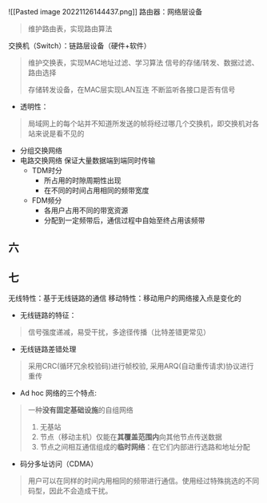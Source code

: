 ![[Pasted image 20221126144437.png]]
路由器：网络层设备
>维护路由表，实现路由算法

交换机（Switch）：链路层设备（硬件+软件）
> 维护交换表，实现MAC地址过滤、学习算法
> 信号的存储/转发、数据过滤、路由选择
> 
> 存储转发设备，在MAC层实现LAN互连
> 不断监听各接口是否有信号
- 透明性：
>局域网上的每个站并不知道所发送的帧将经过哪几个交换机，即交换机对各站来说是看不见的


- 分组交换网络
- 电路交换网络
	保证大量数据端到端同时传输
	- TDM时分
		- 所占用的时隙周期性出现
		- 在不同的时间占用相同的频带宽度
	- FDM频分
		- 各用户占用不同的带宽资源
		- 分配到一定频带后，通信过程中自始至终占用该频带



## 六


## 七

无线特性：基于无线链路的通信
移动特性：移动用户的网络接入点是变化的

- 无线链路的特征：
>信号强度递减，易受干扰，多途径传播（比特差错更常见）

- 无线链路差错处理
>采用CRC(循环冗余校验码)进行帧校验, 采用ARQ(自动重传请求)协议进行重传

- Ad hoc 网络的三个特点:
>一种**没有固定基础设施**的自组网络
> 1. 无基站
> 2. 节点（移动主机）仅能在**其覆盖范围内**向其他节点传送数据
> 3. 节点之间相互通信组成的**临时网络**：在它们内部进行选路和地址分配

- 码分多址访问（CDMA）
>用户可以在同样的时间内用相同的频带进行通信。使用经过特殊挑选的不同码型，因此不会造成干扰。